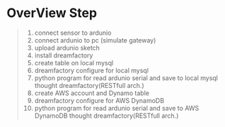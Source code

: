   # OverView Step
  > 1. connect sensor to ardunio
  > 2. connect ardunio to pc (simulate gateway)
  > 3. upload ardunio sketch
  > 4. install dreamfactory
  > 5. create table on local mysql
  > 6. dreamfactory configure for local mysql
  > 7. python program for read ardunio serial and save to local mysql thought dreamfactory(RESTfull arch.)
  > 8. create AWS account and Dynamo table
  > 9. dreamfactory configure for AWS DynamoDB
  > 10. python program for read ardunio serial and save to AWS DynamoDB thought dreamfactory(RESTfull arch.)
